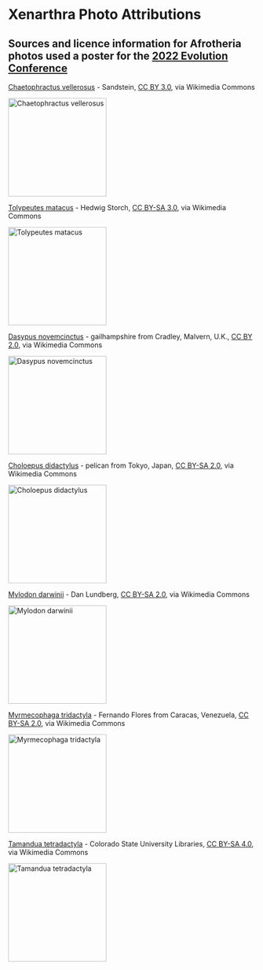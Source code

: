 # Xenarthra Photo Attributions

## Sources and licence information for Afrotheria photos used a poster for the [2022 Evolution Conference](https://www.evolutionmeetings.org)

[Chaetophractus vellerosus](https://commons.wikimedia.org/wiki/File:Chaetophractus_vellerosus,_Naturhistorisches_Museum_Wien.jpg) - Sandstein, [CC BY 3.0](https://creativecommons.org/licenses/by/3.0), via Wikimedia Commons

<a target="_blank" href="https://upload.wikimedia.org/wikipedia/commons/4/48/Chaetophractus_vellerosus%2C_Naturhistorisches_Museum_Wien.jpg">
	<img src="https://upload.wikimedia.org/wikipedia/commons/thumb/4/48/Chaetophractus_vellerosus%2C_Naturhistorisches_Museum_Wien.jpg/512px-Chaetophractus_vellerosus%2C_Naturhistorisches_Museum_Wien.jpg" alt="Chaetophractus vellerosus" width="200"/>
</a>

	
[Tolypeutes matacus](https://commons.wikimedia.org/wiki/File:Tierpark_Chemnitz_-_S%C3%BCdliches_Kugelg%C3%BCrteltier-8556.jpg) - Hedwig Storch, [CC BY-SA 3.0](https://creativecommons.org/licenses/by-sa/3.0), via Wikimedia Commons

<a target="_blank" href="https://upload.wikimedia.org/wikipedia/commons/7/7e/Tierpark_Chemnitz_-_S%C3%BCdliches_Kugelg%C3%BCrteltier-8556.jpg">
	<img src="https://upload.wikimedia.org/wikipedia/commons/thumb/7/7e/Tierpark_Chemnitz_-_Südliches_Kugelgürteltier-8556.jpg/512px-Tierpark_Chemnitz_-_Südliches_Kugelgürteltier-8556.jpg" alt="Tolypeutes matacus" width="200"/>
</a>

	
[Dasypus novemcinctus](https://commons.wikimedia.org/wiki/File:Nine-banded_Armadillo_(Dasypus_novemcinctus)_(37649606094).jpg) - gailhampshire from Cradley, Malvern, U.K., [CC BY 2.0](https://creativecommons.org/licenses/by/2.0), via Wikimedia Commons

<a target="_blank" href="https://upload.wikimedia.org/wikipedia/commons/6/64/Nine-banded_Armadillo_%28Dasypus_novemcinctus%29_%2837649606094%29.jpg">
	<img src="https://upload.wikimedia.org/wikipedia/commons/thumb/6/64/Nine-banded_Armadillo_%28Dasypus_novemcinctus%29_%2837649606094%29.jpg/512px-Nine-banded_Armadillo_%28Dasypus_novemcinctus%29_%2837649606094%29.jpg" alt="Dasypus novemcinctus" width="200"/>
</a>

	
[Choloepus didactylus](https://commons.wikimedia.org/wiki/File:National_zoological_park,_Washington_DC,_USA_(545191508).jpg) - pelican from Tokyo, Japan, [CC BY-SA 2.0](https://creativecommons.org/licenses/by-sa/2.0), via Wikimedia Commons

<a target="_blank" href="https://upload.wikimedia.org/wikipedia/commons/1/1c/National_zoological_park%2C_Washington_DC%2C_USA_%28545191508%29.jpg">
	<img src="https://upload.wikimedia.org/wikipedia/commons/thumb/1/1c/National_zoological_park%2C_Washington_DC%2C_USA_%28545191508%29.jpg/512px-National_zoological_park%2C_Washington_DC%2C_USA_%28545191508%29.jpg" alt="Choloepus didactylus" width="200"/>
</a>

	
[Mylodon darwinii](https://commons.wikimedia.org/wiki/File:Mylodon_model.jpg) - Dan Lundberg, [CC BY-SA 2.0](https://creativecommons.org/licenses/by-sa/2.0), via Wikimedia Commons

<a target="_blank" href="https://upload.wikimedia.org/wikipedia/commons/e/e0/Mylodon_model.jpg">
	<img src="https://upload.wikimedia.org/wikipedia/commons/thumb/e/e0/Mylodon_model.jpg/512px-Mylodon_model.jpg" alt="Mylodon darwinii" width="200"/>
</a>

	
[Myrmecophaga tridactyla](https://commons.wikimedia.org/wiki/File:Oso_hormiguero_(Myrmecophaga_tridactyla)_(8697865538).jpg) - Fernando Flores from Caracas, Venezuela, [CC BY-SA 2.0](https://creativecommons.org/licenses/by-sa/2.0), via Wikimedia Commons

<a target="_blank" href="https://upload.wikimedia.org/wikipedia/commons/4/43/Oso_hormiguero_%28Myrmecophaga_tridactyla%29_%288697865538%29.jpg">
	<img src="https://upload.wikimedia.org/wikipedia/commons/thumb/4/43/Oso_hormiguero_%28Myrmecophaga_tridactyla%29_%288697865538%29.jpg/512px-Oso_hormiguero_%28Myrmecophaga_tridactyla%29_%288697865538%29.jpg" alt="Myrmecophaga tridactyla" width="200"/>
</a>

	
[Tamandua tetradactyla](https://commons.wikimedia.org/wiki/File:Southern_tamandua_standing_near_water_with_offspring_on_back_-_DPLA_-_246d255fe0d2f38c67b0d990d2b9467b.jpg) - Colorado State University Libraries, [CC BY-SA 4.0](https://creativecommons.org/licenses/by-sa/4.0), via Wikimedia Commons

<a target="_blank" href="https://upload.wikimedia.org/wikipedia/commons/6/6a/Southern_tamandua_standing_near_water_with_offspring_on_back_-_DPLA_-_246d255fe0d2f38c67b0d990d2b9467b.jpg">
	<img src="https://upload.wikimedia.org/wikipedia/commons/thumb/6/6a/Southern_tamandua_standing_near_water_with_offspring_on_back_-_DPLA_-_246d255fe0d2f38c67b0d990d2b9467b.jpg/512px-Southern_tamandua_standing_near_water_with_offspring_on_back_-_DPLA_-_246d255fe0d2f38c67b0d990d2b9467b.jpg" alt="Tamandua tetradactyla" width="200"/>
</a>

	
